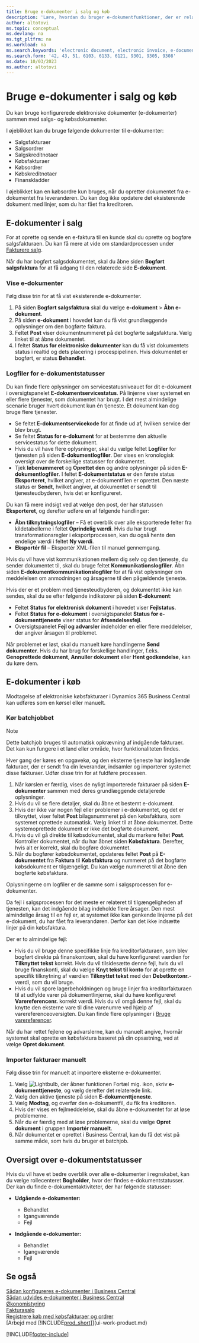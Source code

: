 ```yaml
---
title: Bruge e-dokumenter i salg og køb
description: 'Lære, hvordan du bruger e-dokumentfunktioner, der er relateret til salgs- og købsfakturaer.'
author: altotovi
ms.topic: conceptual
ms.devlang: na
ms.tgt_pltfrm: na
ms.workload: na
ms.search.keywords: 'electronic document, electronic invoice, e-document, e-invoice, sales, purchase'
ms.search.form: '42, 43, 51, 6103, 6133, 6121, 9301, 9305, 9308'
ms.date: 10/03/2023
ms.author: altotovi
---
```


# Bruge e-dokumenter i salg og køb

Du kan bruge konfigurerede elektroniske dokumenter (e-dokumenter) sammen med salgs- og købsdokumenter.

I øjeblikket kan du bruge følgende dokumenter til e-dokumenter:

- Salgsfakturaer
- Salgsordrer
- Salgskreditnotaer
- Købsfakturaer
- Købsordrer
- Købskreditnotaer
- Finanskladder

I øjeblikket kan en købsordre kun bruges, når du opretter dokumentet fra e-dokumentet fra leverandøren. Du kan dog ikke opdatere det eksisterende dokument med linjer, som du har fået fra kreditoren.

## E-dokumenter i salg

For at oprette og sende en e-faktura til en kunde skal du oprette og bogføre salgsfakturaen. Du kan få mere at vide om standardprocessen under [Fakturere salg](sales-how-invoice-sales.md).

Når du har bogført salgsdokumentet, skal du åbne siden **Bogført salgsfaktura** for at få adgang til den relaterede side **E-dokument**.

### Vise e-dokumenter

Følg disse trin for at få vist eksisterende e-dokumenter.

1. På siden **Bogført salgsfaktura** skal du vælge **e-dokument** \> **Åbn e-dokument**.
2. På siden **e-dokument** i hovedet kan du få vist grundlæggende oplysninger om den bogførte faktura.
3. Feltet **Post** viser dokumentnummeret på det bogførte salgsfaktura. Vælg linket til at åbne dokumentet.
4. I feltet **Status for elektroniske dokumenter** kan du få vist dokumentets status i realtid og dets placering i procespipelinen. Hvis dokumentet er bogført, er status **Behandlet**.

### Logfiler for e-dokumentstatusser

Du kan finde flere oplysninger om servicestatusniveauet for dit e-dokument i oversigtspanelet **E-dokumentservicestatus**. På linjerne viser systemet en eller flere tjenester, som dokumentet har brugt. I det mest almindelige scenarie bruger hvert dokument kun én tjeneste. Et dokument kan dog bruge flere tjenester.

- Se feltet **E-dokumentservicekode** for at finde ud af, hvilken service der blev brugt.
- Se feltet **Status for e-dokument** for at bestemme den aktuelle servicestatus for dette dokument.
- Hvis du vil have flere oplysninger, skal du vælge feltet **Logfiler** for tjenesten på siden **E-dokumentlogfiler**. Der vises en kronologisk oversigt over de forskellige statusser for dokumentet.
- Tjek **løbenummeret** og **Oprettet den** og andre oplysninger på siden **E-dokumentlogfiler**. I feltet **E-dokumentstatus** er den første status **Eksporteret**, hvilket angiver, at e-dokumentfilen er oprettet. Den næste status er **Sendt**, hvilket angiver, at dokumentet er sendt til tjenesteudbyderen, hvis det er konfigureret.

Du kan få mere indsigt ved at vælge den post, der har statussen **Eksporteret**, og derefter udføre en af følgende handlinger:

- **Åbn tilknytningslogfiler** – Få et overblik over alle eksporterede felter fra kildetabellerne i feltet **Oprindelig værdi**. Hvis du har brugt transformationsregler i eksportprocessen, kan du også hente den endelige værdi i feltet **Ny værdi**.
- **Eksportér fil** – Eksportér XML-filen til manuel gennemgang.

Hvis du vil have vist kommunikationen mellem dig selv og den tjeneste, du sender dokumentet til, skal du bruge feltet **Kommunikationslogfiler**. Åbn siden **E-dokumentkommunikationslogfiler** for at få vist oplysninger om meddelelsen om anmodningen og årsagerne til den pågældende tjeneste.

Hvis der er et problem med tjenesteudbyderen, og dokumentet ikke kan sendes, skal du se efter følgende indikatorer på siden **E-dokument**:

- Feltet **Status for elektronisk dokument** i hovedet viser **Fejlstatus**.
- Feltet **Status for e-dokument** i oversigtspanelet **Status for e-dokumenttjeneste** viser status for **Afsendelsesfejl**.
- Oversigtspanelet **Fejl og advarsler** indeholder en eller flere meddelelser, der angiver årsagen til problemet.

Når problemet er løst, skal du manuelt køre handlingerne **Send dokumenter**. Hvis du har brug for forskellige handlinger, f.eks. **Genoprettede dokument**, **Annuller dokument** eller **Hent godkendelse**, kan du køre dem.

## E-dokumenter i køb

Modtagelse af elektroniske købsfakturaer i Dynamics 365 Business Central kan udføres som en kørsel eller manuelt.

### Kør batchjobbet

> [!NOTE]
> Dette batchjob bruges til automatisk opkrævning af indgående fakturaer. Det kan kun fungere i et land eller område, hvor funktionaliteten findes.

Hver gang der køres en opgavekø, og den eksterne tjeneste har indgående fakturaer, der er sendt fra din leverandør, indsamler og importerer systemet disse fakturaer. Udfør disse trin for at fuldføre processen.

1. Når kørslen er færdig, vises de nyligt importerede fakturaer på siden **E-dokumenter** sammen med deres grundlæggende detaljerede oplysninger.
2. Hvis du vil se flere detaljer, skal du åbne et bestemt e-dokument.
3. Hvis der ikke var nogen fejl eller problemer i e-dokumentet, og det er tilknyttet, viser feltet **Post** bilagsnummeret på den købsfaktura, som systemet oprettede automatisk. Vælg linket til at åbne dokumentet. Dette systemoprettede dokument er ikke det bogførte dokument.
4. Hvis du vil gå direkte til købsdokumentet, skal du markere feltet **Post**. Kontroller dokumentet, når du har åbnet siden **Købsfaktura**. Derefter, hvis alt er korrekt, skal du bogføre dokumentet.
5. Når du bogfører købsdokumentet, opdateres feltet **Post** på **E-dokumentet** fra **Faktura** til **Købsfaktura** og nummeret på det bogførte købsdokument er tilgængeligt. Du kan vælge nummeret til at åbne den bogførte købsfaktura.

Oplysningerne om logfiler er de samme som i salgsprocessen for e-dokumenter.

Da fejl i salgsprocessen for det meste er relateret til tilgængeligheden af tjenesten, kan det indgående bilag indeholde flere årsager. Den mest almindelige årsag til en fejl er, at systemet ikke kan genkende linjerne på det e-dokument, du har fået fra leverandøren. Derfor kan det ikke indsætte linjer på din købsfaktura.

Der er to almindelige fejl:

- Hvis du vil bruge denne specifikke linje fra kreditorfakturaen, som blev bogført direkte på finanskontoen, skal du have konfigureret værdien for **Tilknyttet tekst** korrekt. Hvis du vil tilsidesætte denne fejl, hvis du vil bruge finanskonti, skal du vælge **Knyt tekst til konto** for at oprette en specifik tilknytning af værdien **Tilknyttet tekst** med den **Debetkontonr.**-værdi, som du vil bruge.
- Hvis du vil spore lagerbeholdningen og bruge linjer fra kreditorfakturaen til at udfylde varer på dokumentlinjerne, skal du have konfigureret **Varereferencenr.** korrekt værdi. Hvis du vil omgå denne fejl, skal du knytte den eksterne vare til dine varenumre ved hjælp af varereferenceoversigten. Du kan finde flere oplysninger i [Bruge varereferencer](inventory-how-use-item-cross-refs.md).

Når du har rettet fejlene og advarslerne, kan du manuelt angive, hvornår systemet skal oprette en købsfaktura baseret på din opsætning, ved at vælge **Opret dokument**.

### Importer fakturaer manuelt

Følg disse trin for manuelt at importere eksterne e-dokumenter.

1. Vælg ![Lightbulb, der åbner funktionen Fortæl mig.](media/ui-search/search_small.png "Fortæl mig, hvad du vil foretage dig") ikon, skriv **e-dokumenttjeneste**, og vælg derefter det relaterede link.
2. Vælg den aktive tjeneste på siden **E-dokumenttjeneste**. 
3. Vælg **Modtag**, og overfør den e-dokumentfil, du fik fra kreditoren.
4. Hvis der vises en fejlmeddelelse, skal du åbne e-dokumentet for at løse problemerne.
5. Når du er færdig med at løse problemerne, skal du vælge **Opret dokument** i gruppen **Importér manuelt**.
6. Når dokumentet er oprettet i Business Central, kan du få det vist på samme måde, som hvis du bruger et batchjob.

## Oversigt over e-dokumentstatusser

Hvis du vil have et bedre overblik over alle e-dokumenter i regnskabet, kan du vælge rollecenteret **Bogholder**, hvor der findes e-dokumentstatusser. Der kan du finde e-dokumentaktiviteter, der har følgende statusser:

- **Udgående e-dokumenter:**

    - Behandlet
    - Igangværende
    - Fejl

- **Indgående e-dokumenter:**

    - Behandlet
    - Igangværende
    - Fejl

## Se også

[Sådan konfigureres e-dokumenter i Business Central](finance-how-setup-edocuments.md)  
[Sådan udvides e-dokumenter i Business Central](/dynamics365/business-central/dev-itpro/developer/devenv-extend-edocuments)  
[Økonomistyring](finance.md)  
[Fakturasalg](sales-how-invoice-sales.md)  
[Registrere køb med købsfakturaer og ordrer](purchasing-how-record-purchases.md)  
[Arbejd med [!INCLUDE[prod_short](includes/prod_short.md)]](ui-work-product.md)

[!INCLUDE[footer-include](includes/footer-banner.md)]
